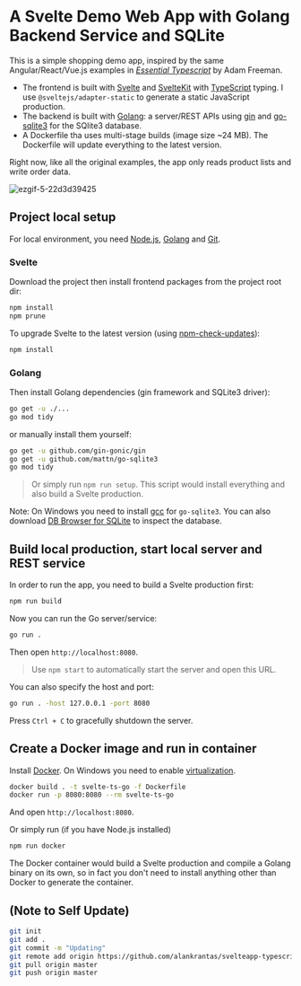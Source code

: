 # A Svelte Demo Web App with Golang Backend Service and SQLite

This is a simple shopping demo app, inspired by the same Angular/React/Vue.js examples in <i>[Essential Typescript](https://github.com/Apress/essential-typescript-4)</i> by Adam Freeman.

* The frontend is built with [Svelte](https://svelte.dev/) and [SvelteKit](https://kit.svelte.dev/) with [TypeScript](https://www.typescriptlang.org/) typing. I use ```@sveltejs/adapter-static``` to generate a static JavaScript production.
* The backend is built with [Golang](https://go.dev/): a server/REST APIs using [gin](https://github.com/gin-gonic/gin) and [go-sqlite3](https://github.com/mattn/go-sqlite3) for the SQlite3 database.
* A Dockerfile tha uses multi-stage builds (image size ~24 MB). The Dockerfile will update everything to the latest version.

Right now, like all the original examples, the app only reads product lists and write order data.

![ezgif-5-22d3d39425](https://user-images.githubusercontent.com/44191076/148008744-14f89c9d-5343-483a-8bdc-c05618a84acc.gif)

## Project local setup

For local environment, you need [Node.js](https://nodejs.org/en/download/), [Golang](https://go.dev/dl/) and [Git](https://git-scm.com/download/win).

### Svelte

Download the project then install frontend packages from the project root dir:

```bash
npm install
npm prune
```

To upgrade Svelte to the latest version (using [npm-check-updates](https://www.npmjs.com/package/npm-check-updates)):

```bash
npm install
```

### Golang

Then install Golang dependencies (gin framework and SQLite3 driver):

```bash
go get -u ./...
go mod tidy
```

or manually install them yourself:

```bash
go get -u github.com/gin-gonic/gin
go get -u github.com/mattn/go-sqlite3
go mod tidy
```

> Or simply run ```npm run setup```. This script would install everything and also build a Svelte production.

Note: On Windows you need to install [gcc](https://osdn.net/projects/mingw/) for ```go-sqlite3```. You can also download [DB Browser for SQLite](https://sqlitebrowser.org/dl/) to inspect the database.

## Build local production, start local server and REST service

In order to run the app, you need to build a Svelte production first:

```bash
npm run build
```

Now you can run the Go server/service:

```bash
go run .
```

Then open ```http://localhost:8080```.

> Use ```npm start``` to automatically start the server and open this URL.

You can also specify the host and port:

```bash
go run . -host 127.0.0.1 -port 8080
```

Press ```Ctrl + C``` to gracefully shutdown the server.

## Create a Docker image and run in container

Install [Docker](https://www.docker.com/products/docker-desktop). On Windows you need to enable [virtualization](https://docs.docker.com/desktop/windows/troubleshoot/#virtualization).

```bash
docker build . -t svelte-ts-go -f Dockerfile
docker run -p 8080:8080 --rm svelte-ts-go
```

And open ```http://localhost:8080```. 

Or simply run (if you have Node.js installed)

```bash
npm run docker
```

The Docker container would build a Svelte production and compile a Golang binary on its own, so in fact you don't need to install anything other than Docker to generate the container.

## (Note to Self Update)

```bash
git init
git add .
git commit -m "Updating"
git remote add origin https://github.com/alankrantas/svelteapp-typescript-go.git
git pull origin master
git push origin master
```